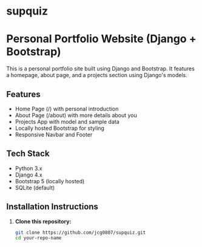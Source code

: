 # supquiz
# Personal Portfolio Website (Django + Bootstrap)

This is a personal portfolio site built using Django and Bootstrap. It features a homepage, about page, and a projects section using Django's models.

## Features
- Home Page (/) with personal introduction
- About Page (/about) with more details about you
- Projects App with model and sample data
- Locally hosted Bootstrap for styling
- Responsive Navbar and Footer

##  Tech Stack
- Python 3.x
- Django 4.x
- Bootstrap 5 (locally hosted)
- SQLite (default)

## Installation Instructions

1. **Clone this repository:**
   ```bash
   git clone https://github.com/jcg0807/supquiz.git
   cd your-repo-name
